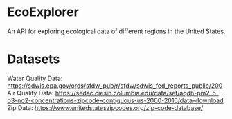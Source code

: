 # EcoExplorer
An API for exploring ecological data of different regions in the United States.

# Datasets
Water Quality Data: https://sdwis.epa.gov/ords/sfdw_pub/r/sfdw/sdwis_fed_reports_public/200
Air Quality Data: https://sedac.ciesin.columbia.edu/data/set/aqdh-pm2-5-o3-no2-concentrations-zipcode-contiguous-us-2000-2016/data-download
Zip Data: https://www.unitedstateszipcodes.org/zip-code-database/
